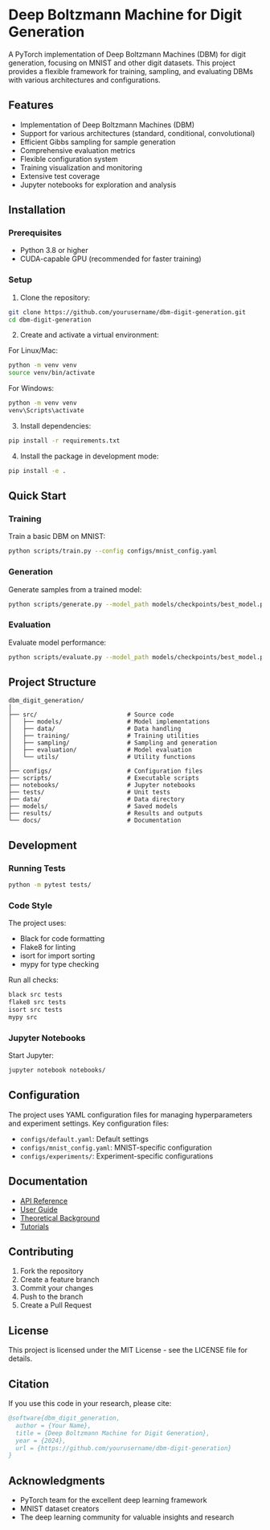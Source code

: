 # Deep Boltzmann Machine for Digit Generation

A PyTorch implementation of Deep Boltzmann Machines (DBM) for digit generation, focusing on MNIST and other digit datasets. This project provides a flexible framework for training, sampling, and evaluating DBMs with various architectures and configurations.

## Features

- Implementation of Deep Boltzmann Machines (DBM)
- Support for various architectures (standard, conditional, convolutional)
- Efficient Gibbs sampling for sample generation
- Comprehensive evaluation metrics
- Flexible configuration system
- Training visualization and monitoring
- Extensive test coverage
- Jupyter notebooks for exploration and analysis

## Installation

### Prerequisites

- Python 3.8 or higher
- CUDA-capable GPU (recommended for faster training)

### Setup

1. Clone the repository:
```bash
git clone https://github.com/yourusername/dbm-digit-generation.git
cd dbm-digit-generation
```

2. Create and activate a virtual environment:

For Linux/Mac:
```bash
python -m venv venv
source venv/bin/activate
```

For Windows:
```bash
python -m venv venv
venv\Scripts\activate
```

3. Install dependencies:
```bash
pip install -r requirements.txt
```

4. Install the package in development mode:
```bash
pip install -e .
```

## Quick Start

### Training

Train a basic DBM on MNIST:
```bash
python scripts/train.py --config configs/mnist_config.yaml
```

### Generation

Generate samples from a trained model:
```bash
python scripts/generate.py --model_path models/checkpoints/best_model.pkl
```

### Evaluation

Evaluate model performance:
```bash
python scripts/evaluate.py --model_path models/checkpoints/best_model.pkl
```

## Project Structure

```
dbm_digit_generation/
│
├── src/                         # Source code
│   ├── models/                  # Model implementations
│   ├── data/                    # Data handling
│   ├── training/                # Training utilities
│   ├── sampling/                # Sampling and generation
│   ├── evaluation/              # Model evaluation
│   └── utils/                   # Utility functions
│
├── configs/                     # Configuration files
├── scripts/                     # Executable scripts
├── notebooks/                   # Jupyter notebooks
├── tests/                       # Unit tests
├── data/                        # Data directory
├── models/                      # Saved models
├── results/                     # Results and outputs
└── docs/                        # Documentation
```

## Development

### Running Tests

```bash
python -m pytest tests/
```

### Code Style

The project uses:
- Black for code formatting
- Flake8 for linting
- isort for import sorting
- mypy for type checking

Run all checks:
```bash
black src tests
flake8 src tests
isort src tests
mypy src
```

### Jupyter Notebooks

Start Jupyter:
```bash
jupyter notebook notebooks/
```

## Configuration

The project uses YAML configuration files for managing hyperparameters and experiment settings. Key configuration files:

- `configs/default.yaml`: Default settings
- `configs/mnist_config.yaml`: MNIST-specific configuration
- `configs/experiments/`: Experiment-specific configurations

## Documentation

- [API Reference](docs/api_reference.md)
- [User Guide](docs/user_guide.md)
- [Theoretical Background](docs/theory_background.md)
- [Tutorials](docs/tutorials/)

## Contributing

1. Fork the repository
2. Create a feature branch
3. Commit your changes
4. Push to the branch
5. Create a Pull Request

## License

This project is licensed under the MIT License - see the LICENSE file for details.

## Citation

If you use this code in your research, please cite:

```bibtex
@software{dbm_digit_generation,
  author = {Your Name},
  title = {Deep Boltzmann Machine for Digit Generation},
  year = {2024},
  url = {https://github.com/yourusername/dbm-digit-generation}
}
```

## Acknowledgments

- PyTorch team for the excellent deep learning framework
- MNIST dataset creators
- The deep learning community for valuable insights and research 